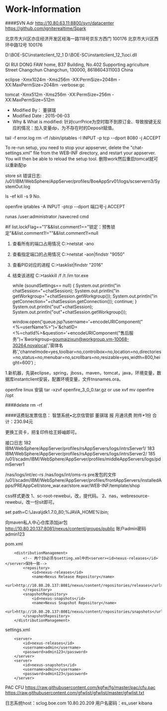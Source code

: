 # Work-Information
####SVN Adr
	http://10.80.63.11:8800/svn/datacenter
	https://github.com/igniterealtime/Spark

北京市大兴区亦庄经济开发区经海一路118号京东方西门	100176
北京市大兴区西环中路12号	100176

D:\BOE-SC\instantclient_12_1
D:\BOE-SC\instantclient_12_1\oci.dll

QI RUI DONG
FAW home, B37 Building, No.402
Supporting agriculture Street
Changchun
Changchun, 130000, 8618604311003
China

eclipse
	-Xmx1024m 
	-Xms256m 
	-XX:PermSize=2048m 
	-XX:MaxPermSize=2048m 
	-verbose:gc 

tomcat
	-Xmx512m
	-Xms256m
	-XX:PermSize=256m
	-XX:MaxPermSize=512m

* Modified By：    董骐瑞                                        
* Modified Date :  2015-06-03
* Why & What is modified:  针对currPrice为空时取不到原订金、导致按键无反应的情况：加入变量dp，为不存在时的Deposit赋值。

tail -f error.log
rm -rf
/sbin/iptables -I INPUT -p tcp --dport 8080 -j ACCEPT

To re-run setup, you need to stop your appserver, delete the "chat-settings.xml" file from the WEB-INF directory, and restart your appserver.
You will then be able to reload the setup tool. 
删除work然后重启tomcat就可以重新配ip

store sit 错误日志:
/u01/IBM/WebSphere/AppServer/profiles/BoeAppSrv01/logs/scservern3/SystemOut.log

ls -ef
kill -s 9 No.

openfire
iptables -A INPUT -ptcp --dport 端口号-j ACCEPT

runas /user:administrator /savecred cmd

#if list.lockFlag=="1"&&list.comment1=="锁定：预售锁定"&&list.comment1!=""&&list.comment1!=null

1. 查看所有的端口占用情况
C:\>netstat -ano
2. 查看指定端口的占用情况
C:\>netstat -aon|findstr "9050"
3. 查看PID对应的进程
C:\>tasklist|findstr "2016"
4. 结束该进程
C:\>taskkill /f /t /im tor.exe

	while (soundSettings== null) {
	    System.out.println("in chatSession="+chatSession);
	    System.out.println("in getWorkgroup="+chatSession.getWorkgroup());
	    System.out.println("in getConnection="+chatSession.getConnection());
	    continue;
	}
	System.out.println("out"+chatSession);
	System.out.println("out"+chatSession.getWorkgroup());

	window.open('queue.jsp?username='+encodeURIComponent("<%=userName%>")+'&chatID=<%=chatId%>&question='+encodeURIComponent("售后服务")+'&workgroup=goumaizixun@workgroup.vm-10068-30264.novalocal','窗体名称','channelmode=yes,toolbar=no,controlbox=no,location=no,directories=no,status=no,menubar=no,scrollbars=no,resizable=yes,width=800,height=600') ;     

1.新机器，先装eclipse，spring，jboss，maven，tomcat，java，环境变量，数据库instantclient安装，配置环境变量，文件tnsnames.ora。

openfire linux 安装
tar -xzvf openfire_3_0_0.tar.gz
or use xvf
mv openfire /opt

####delete
	rm -rf

####话费贴发票信息：
	智慧系统•北京信管部	董骐瑞	报 月通讯费	附件*1份	合计：230.94元

更换工资卡，把复印件给王婷岫即可。

接口日志
182
IBM/WebSphere/AppServer/profiles/rsAppServers/logs/intrsServer1/ 
183
IBM/WebSphere/AppServer/profiles/rsAppServers/logs/intrsServer2/ 
185
/u01/scadm/IBM/WebSphere/AppServer/profiles/middleAppServers/logs/pdmServer1 

/nas/logs/int/ec-rs
/nas/logs/int/oms-rs
pre发包的文件
/u01/scadm/IBM/WebSphere/AppServer/profiles/frontAppServers/installedApps/PREAppCell/store_war.ear/store.war/WEB-INF/template/shop

css样式更改
1、sc-root-rewebui，改，提代码。
2、nas，webresource-rewebui，改一份sit即可。

set path=C:\Java\jdk1.7.0_80;%JAVA_HOME%\bin;

向maven私人中心仓库添加jar包
http://10.80.20.137:8081/nexus/content/groups/public
账户admin密码admin123

pom.xml
```
    <distributionManagement>
        <!-- 两个ID必须与setting.xml中的<server><id>nexus-releases</id></server>保持一致-->
        <repository>
            <id>nexus-releases</id>
            <name>Nexus Release Repository</name>
            <url>http://10.80.20.137:8081/nexus/content/repositories/releases</url>
        </repository>
        <snapshotRepository>
            <id>nexus-snapshots</id>
            <name>Nexus Snapshot Repository</name>
            <url>http://10.80.20.137:8081/nexus/content/repositories/snapshots</url>
        </snapshotRepository>
    </distributionManagement>
```

settings.xml
```
    <server>
        <id>nexus-releases</id>
        <username>admin</username>
        <password>admin123</password>
    </server>
    <server>
        <id>nexus-snapshots</id>
        <username>admin</username>
        <password>admin123</password>
    </server>
```


PAC CFU
https://raw.githubusercontent.com/kgfw/fg/master/pac/cfu.pac
https://raw.githubusercontent.com/gfwlist/gfwlist/master/gfwlist.txt


日志系统host：sclog.boe.com 10.80.20.209
用户名密码：es_user kibana

